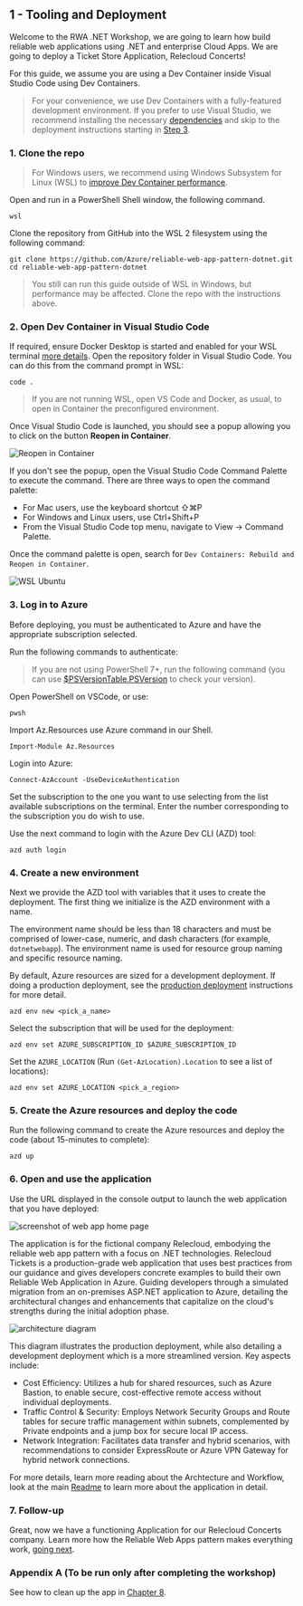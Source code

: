 ## 1 - Tooling and Deployment

Welcome to the RWA .NET Workshop, we are going to learn how build reliable web applications using .NET and enterprise Cloud Apps. We are going to deploy a Ticket Store Application, Relecloud Concerts!

For this guide, we assume you are using a Dev Container inside Visual Studio Code using Dev Containers.

> For your convenience, we use Dev Containers with a fully-featured development environment. If you prefer to use Visual Studio, we recommend installing the necessary [dependencies](../../prerequisites.md) and skip to the deployment instructions starting in [Step 3](#3-log-in-to-azure).

### 1. Clone the repo

> For Windows users, we recommend using Windows Subsystem for Linux (WSL) to [improve Dev Container performance](https://code.visualstudio.com/remote/advancedcontainers/improve-performance).

Open and run in a PowerShell Shell window, the following command.

```pwsh
wsl
```

Clone the repository from GitHub into the WSL 2 filesystem using the following command:

```shell
git clone https://github.com/Azure/reliable-web-app-pattern-dotnet.git
cd reliable-web-app-pattern-dotnet
```

> You still can run this guide outside of WSL in Windows, but performance may be affected. Clone the repo with the instructions above.

### 2. Open Dev Container in Visual Studio Code

If required, ensure Docker Desktop is started and enabled for your WSL terminal [more details](https://learn.microsoft.com/windows/wsl/tutorials/wsl-containers#install-docker-desktop). Open the repository folder in Visual Studio Code. You can do this from the command prompt in WSL:

```shell
code .
```

> If you are not running WSL, open VS Code and Docker, as usual, to open in Container the preconfigured environment.

Once Visual Studio Code is launched, you should see a popup allowing you to click on the button **Reopen in Container**.

![Reopen in Container](../images/1-Tooling%20and%20Deployment/vscode-reopen-in-container.png)

If you don't see the popup, open the Visual Studio Code Command Palette to execute the command. There are three ways to open the command palette:

- For Mac users, use the keyboard shortcut ⇧⌘P
- For Windows and Linux users, use Ctrl+Shift+P
- From the Visual Studio Code top menu, navigate to View -> Command Palette.

Once the command palette is open, search for `Dev Containers: Rebuild and Reopen in Container`.

![WSL Ubuntu](../images/1-Tooling%20and%20Deployment//vscode-reopen-in-container-command.png)

### 3. Log in to Azure

Before deploying, you must be authenticated to Azure and have the appropriate subscription selected. 

Run the following commands to authenticate:



> If you are not using PowerShell 7+, run the following command (you can use [$PSVersionTable.PSVersion](https://learn.microsoft.com/powershell/module/microsoft.powershell.core/about/about_powershell_editions) to check your version).

Open PowerShell on VSCode, or use:

```shell
pwsh
```

Import Az.Resources use Azure command in our Shell.

```pwsh
Import-Module Az.Resources
```

Login into Azure:

```pwsh
Connect-AzAccount -UseDeviceAuthentication 
```

Set the subscription to the one you want to use selecting from the list available subscriptions on the terminal. Enter the number corresponding to the subscription you do wish to use.

Use the next command to login with the Azure Dev CLI (AZD) tool:

```pwsh
azd auth login
```


### 4. Create a new environment

Next we provide the AZD tool with variables that it uses to create the deployment. The first thing we initialize is the AZD environment with a name.

The environment name should be less than 18 characters and must be comprised of lower-case, numeric, and dash characters (for example, `dotnetwebapp`).  The environment name is used for resource group naming and specific resource naming.

By default, Azure resources are sized for a development deployment. If doing a production deployment, see the [production deployment](../../prod-deployment.md) instructions for more detail.

```pwsh
azd env new <pick_a_name>
```

Select the subscription that will be used for the deployment:

```pwsh
azd env set AZURE_SUBSCRIPTION_ID $AZURE_SUBSCRIPTION_ID
```

Set the `AZURE_LOCATION` (Run `(Get-AzLocation).Location` to see a list of locations):

```pwsh
azd env set AZURE_LOCATION <pick_a_region>
```

### 5. Create the Azure resources and deploy the code

Run the following command to create the Azure resources and deploy the code (about 15-minutes to complete):

```pwsh
azd up
```

### 6. Open and use the application

Use the URL displayed in the console output to launch the web application that you have deployed:

![screenshot of web app home page](../images/1-Tooling%20and%20Deployment//WebAppHomePage.png)

The application is for the fictional company Relecloud, embodying the reliable web app pattern with a focus on .NET technologies. Relecloud Tickets is a production-grade web application that uses best practices from our guidance and gives developers concrete examples to build their own Reliable Web Application in Azure. Guiding developers through a simulated migration from an on-premises ASP.NET application to Azure, detailing the architectural changes and enhancements that capitalize on the cloud's strengths during the initial adoption phase. 

![architecture diagram](../../assets/icons/reliable-web-app-dotnet.svg)

This diagram illustrates the production deployment, while also detailing a development deployment which is a more streamlined version. Key aspects include:

- Cost Efficiency: Utilizes a hub for shared resources, such as Azure Bastion, to enable secure, cost-effective remote access without individual deployments.
- Traffic Control & Security: Employs Network Security Groups and Route tables for secure traffic management within subnets, complemented by Private endpoints and a jump box for secure local IP access.
- Network Integration: Facilitates data transfer and hybrid scenarios, with recommendations to consider ExpressRoute or Azure VPN Gateway for hybrid network connections.

For more details, learn more reading about the Archtecture and Workflow, look at the main [Readme](../../README.md) to learn more about the application in detail.

### 7. Follow-up

Great, now we have a functioning Application for our Relecloud Concerts company. Learn more how the Reliable Web Apps pattern makes everything work, [going next](../2%20-%20RWA%20Overview/README.MD). 

### Appendix A (To be run only after completing the workshop)

See how to clean up the app in [Chapter 8](../8%20-%20Clean%20Up/README.md).